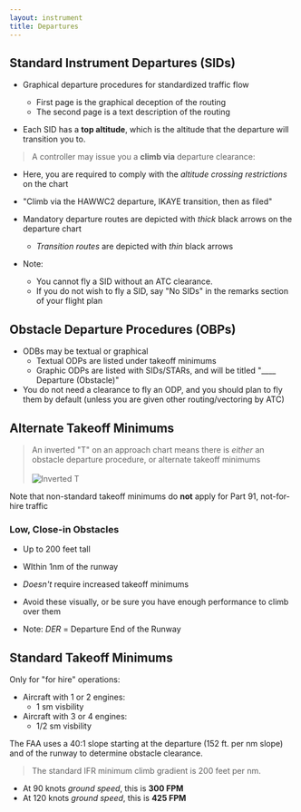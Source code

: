 ```yaml
---
layout: instrument
title: Departures
---
```


## Standard Instrument Departures (SIDs)

- Graphical departure procedures for standardized traffic flow
	- First page is the graphical deception of the routing
	- The second page is a text description of the routing

- Each SID has a **top altitude**, which is the altitude that the departure will transition you to. 

> A controller may issue you a **climb via** departure clearance:
- Here, you are required to comply with the *altitude crossing restrictions* on the chart
- "Climb via the HAWWC2 departure, IKAYE transition, then as filed"


- Mandatory departure routes are depicted with *thick* black arrows on the departure chart
	- *Transition routes* are depicted with *thin* black arrows

- Note: 
	- You cannot fly a SID without an ATC clearance. 
	- If you do not wish to fly a SID, say "No SIDs" in the remarks section of your flight plan

## Obstacle Departure Procedures (OBPs)

- ODBs may be textual or graphical
	- Textual ODPs are listed under takeoff minimums
	- Graphic ODPs are listed with SIDs/STARs, and will be titled "____ Departure (Obstacle)"
- You do not need a clearance to fly an ODP, and you should plan to fly them by default (unless you are given other routing/vectoring by ATC)

## Alternate Takeoff Minimums 

> An inverted "T" on an approach chart means there is *either* an obstacle departure procedure, or alternate takeoff minimums <br><br>
![Inverted T](http://www.boldmethod.com/images/blog/quizzes/2015/04/do-you-know-these-6-approach-symbols/stem-1.jpg)

Note that non-standard takeoff minimums do **not** apply for Part 91, not-for-hire traffic


### Low, Close-in Obstacles

- Up to 200 feet tall 
- WIthin 1nm of the runway
- *Doesn't* require increased takeoff minimums
- Avoid these visually, or be sure you have enough performance to climb over them

- Note: *DER* = Departure End of the Runway 

## Standard Takeoff Minimums 

Only for "for hire" operations: 

- Aircraft with 1 or 2 engines: 
	- 1 sm visbility
- Aircraft with 3 or 4 engines:
	- 1/2 sm visbility 

The FAA uses a 40:1 slope starting at the departure (152 ft. per nm slope) and of the runway to determine obstacle clearance.

> The standard IFR minimum climb gradient is 200 feet per nm.
- At 90 knots *ground speed*, this is **300 FPM**
- At 120 knots *ground speed*, this is **425 FPM**
